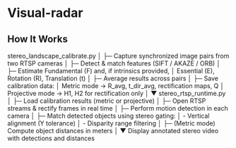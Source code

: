 # Visual-radar
## How It Works
stereo_landscape_calibrate.py
│
├─ Capture synchronized image pairs from two RTSP cameras
│
├─ Detect & match features (SIFT / AKAZE / ORB)
│
├─ Estimate Fundamental (F) and, if intrinsics provided,
│ Essential (E), Rotation (R), Translation (t)
│
├─ Average results across pairs
│
├─ Save calibration data:
│ Metric mode → R_avg, t_dir_avg, rectification maps, Q
│ Projective mode → H1, H2 for rectification only
│
▼
stereo_rtsp_runtime.py
│
├─ Load calibration results (metric or projective)
│
├─ Open RTSP streams & rectify frames in real time
│
├─ Perform motion detection in each camera
│
├─ Match detected objects using stereo gating:
│ - Vertical alignment (Y tolerance)
│ - Disparity range filtering
│
├─ (Metric mode) Compute object distances in meters
│
▼
Display annotated stereo video with detections and distances
